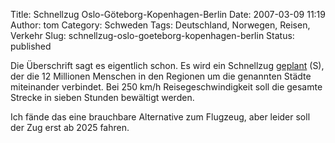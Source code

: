 Title: Schnellzug Oslo-Göteborg-Kopenhagen-Berlin
Date: 2007-03-09 11:19
Author: tom
Category: Schweden
Tags: Deutschland, Norwegen, Reisen, Verkehr
Slug: schnellzug-oslo-goeteborg-kopenhagen-berlin
Status: published

Die Überschrift sagt es eigentlich schon. Es wird ein Schnellzug
[geplant](http://www.sr.se/cgi-bin/vast/nyheter/artikel.asp?artikel=1244415)
(S), der die 12 Millionen Menschen in den Regionen um die genannten
Städte miteinander verbindet. Bei 250 km/h Reisegeschwindigkeit soll die
gesamte Strecke in sieben Stunden bewältigt werden.

Ich fände das eine brauchbare Alternative zum Flugzeug, aber leider soll
der Zug erst ab 2025 fahren.

